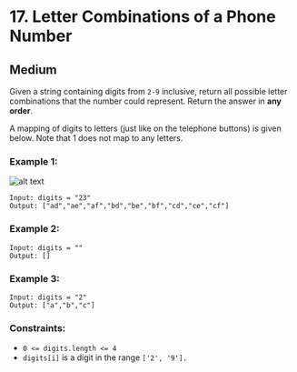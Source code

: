 # 17. Letter Combinations of a Phone Number


## Medium

Given a string containing digits from `2-9` inclusive, return all possible letter combinations that the number could represent. Return the answer in **any order**.

A mapping of digits to letters (just like on the telephone buttons) is given below. Note that 1 does not map to any letters.

### Example 1:
![alt text](https://assets.leetcode.com/uploads/2022/03/15/1200px-telephone-keypad2svg.png)
```console
Input: digits = "23"
Output: ["ad","ae","af","bd","be","bf","cd","ce","cf"]
```

### Example 2:
```console
Input: digits = ""
Output: []
```

### Example 3:
```console
Input: digits = "2"
Output: ["a","b","c"]
```

### Constraints:

- `0 <= digits.length <= 4`
- `digits[i]` is a digit in the range `['2', '9'].`